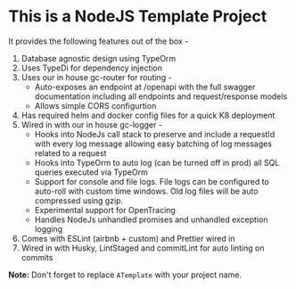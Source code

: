 # This is a NodeJS Template Project

It provides the following features out of the box -

1. Database agnostic design using TypeOrm
2. Uses TypeDi for dependency injection
3. Uses our in house gc-router for routing -
    - Auto-exposes an endpoint at /openapi with the full swagger documentation including all endpoints and request/response models
    - Allows simple CORS configurtion
4. Has required helm and docker config files for a quick K8 deployment
5. Wired in with our in house gc-logger -
    - Hooks into NodeJs call stack to preserve and include a requestId with every log message allowing easy batching of log messages related to a request
    - Hooks into TypeOrm to auto log (can be turned off in prod) all SQL queries executed via TypeOrm
    - Support for console and file logs. File logs can be configured to auto-roll with custom time windows. Old log files will be auto compressed using gzip.
    - Experimental support for OpenTracing
    - Handles NodeJs unhandled promises and unhandled exception logging
6. Comes with ESLint (airbnb + custom) and Prettier wired in
7. Wired in with Husky, LintStaged and commitLint for auto linting on commits

**Note:** Don't forget to replace `ATemplate` with your project name.
